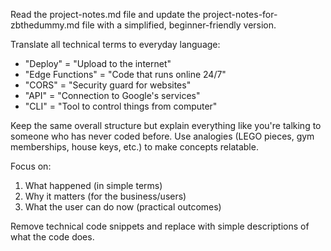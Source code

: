 Read the project-notes.md file and update the project-notes-for-zbthedummy.md file with a simplified, beginner-friendly version.

Translate all technical terms to everyday language:
- "Deploy" = "Upload to the internet"
- "Edge Functions" = "Code that runs online 24/7"
- "CORS" = "Security guard for websites"
- "API" = "Connection to Google's services"
- "CLI" = "Tool to control things from computer"

Keep the same overall structure but explain everything like you're talking to someone who has never coded before. Use analogies (LEGO pieces, gym memberships, house keys, etc.) to make concepts relatable.

Focus on:
1. What happened (in simple terms)
2. Why it matters (for the business/users)
3. What the user can do now (practical outcomes)

Remove technical code snippets and replace with simple descriptions of what the code does.
